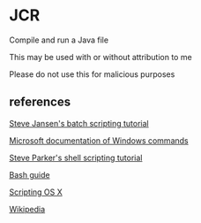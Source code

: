 # JCR
Compile and run a Java file 

This may be used with or without attribution to me

Please do not use this for malicious purposes

## references
[Steve Jansen's batch scripting tutorial](http://steve-jansen.github.io/guides/windows-batch-scripting/index.html)

[Microsoft documentation of Windows commands](https://docs.microsoft.com/en-us/windows-server/administration/windows-commands/windows-commands)

[Steve Parker's shell scripting tutorial](https://www.shellscript.sh/index.html)

[Bash guide](https://github.com/Idnan/bash-guide)

[Scripting OS X](https://scriptingosx.com/2019/06/moving-to-zsh-part-2-configuration-files/)

[Wikipedia](https://en.wikipedia.org/wiki/Batch_file)
